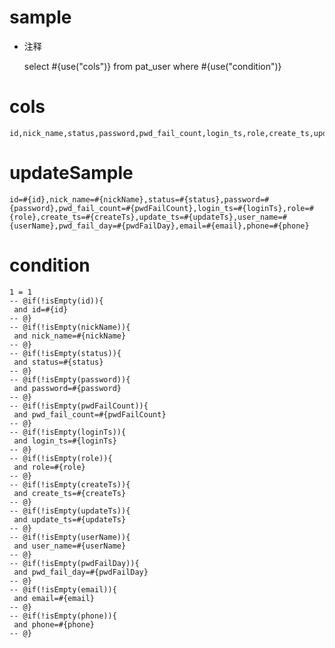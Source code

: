 
sample
===
* 注释

	select #{use("cols")} from pat_user  where  #{use("condition")}

cols
===
	id,nick_name,status,password,pwd_fail_count,login_ts,role,create_ts,update_ts,user_name,pwd_fail_day,email,phone

updateSample
===
	
	id=#{id},nick_name=#{nickName},status=#{status},password=#{password},pwd_fail_count=#{pwdFailCount},login_ts=#{loginTs},role=#{role},create_ts=#{createTs},update_ts=#{updateTs},user_name=#{userName},pwd_fail_day=#{pwdFailDay},email=#{email},phone=#{phone}

condition
===

	1 = 1  
	-- @if(!isEmpty(id)){
	 and id=#{id}
	-- @}
	-- @if(!isEmpty(nickName)){
	 and nick_name=#{nickName}
	-- @}
	-- @if(!isEmpty(status)){
	 and status=#{status}
	-- @}
	-- @if(!isEmpty(password)){
	 and password=#{password}
	-- @}
	-- @if(!isEmpty(pwdFailCount)){
	 and pwd_fail_count=#{pwdFailCount}
	-- @}
	-- @if(!isEmpty(loginTs)){
	 and login_ts=#{loginTs}
	-- @}
	-- @if(!isEmpty(role)){
	 and role=#{role}
	-- @}
	-- @if(!isEmpty(createTs)){
	 and create_ts=#{createTs}
	-- @}
	-- @if(!isEmpty(updateTs)){
	 and update_ts=#{updateTs}
	-- @}
	-- @if(!isEmpty(userName)){
	 and user_name=#{userName}
	-- @}
	-- @if(!isEmpty(pwdFailDay)){
	 and pwd_fail_day=#{pwdFailDay}
	-- @}
	-- @if(!isEmpty(email)){
	 and email=#{email}
	-- @}
	-- @if(!isEmpty(phone)){
	 and phone=#{phone}
	-- @}
	
	